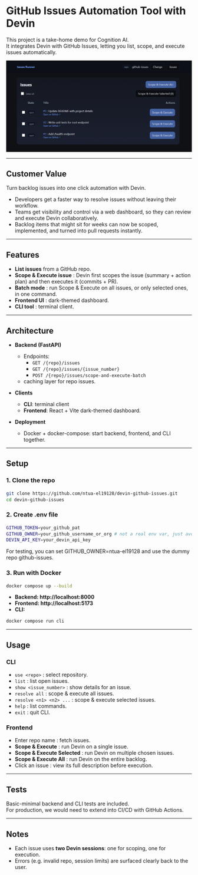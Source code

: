 # GitHub Issues Automation Tool with Devin

This project is a take-home demo for Cognition AI.  
It integrates Devin with GitHub Issues, letting you list, scope, and execute issues automatically.  

![Dashboard](./images/dashboard.png)

---

## Customer Value
Turn backlog issues into one click automation with Devin.  
- Developers get a faster way to resolve issues without leaving their workflow.  
- Teams get visibility and control via a web dashboard, so they can review and execute Devin collaboratively.  
- Backlog items that might sit for weeks can now be scoped, implemented, and turned into pull requests instantly.  

---

## Features
- **List issues** from a GitHub repo.  
- **Scope & Execute issue** : Devin first scopes the issue (summary + action plan) and then executes it (commits + PR).  
- **Batch mode** : run Scope & Execute on all issues, or only selected ones, in one command.  
- **Frontend UI** : dark-themed dashboard.  
- **CLI tool** : terminal client.  

---

## Architecture
- **Backend (FastAPI)**  
  - Endpoints:  
    - `GET /{repo}/issues`  
    - `GET /{repo}/issues/{issue_number}`  
    - `POST /{repo}/issues/scope-and-execute-batch`  
  - caching layer for repo issues.  

- **Clients**  
  - **CLI**: terminal client  
  - **Frontend**: React + Vite dark-themed dashboard.  

- **Deployment**  
  - Docker + docker-compose: start backend, frontend, and CLI together.  

---

## Setup

### 1. Clone the repo
```bash
git clone https://github.com/ntua-el19128/devin-github-issues.git
cd devin-github-issues
```

### 2. Create .env file
```bash
GITHUB_TOKEN=your_github_pat
GITHUB_OWNER=your_github_username_or_org # not a real env var, just avoids hardcoding
DEVIN_API_KEY=your_devin_api_key
```
For testing, you can set GITHUB_OWNER=ntua-el19128 and use the dummy repo github-issues.

### 3. Run with Docker
```bash
docker compose up --build
```
- **Backend: http://localhost:8000**
- **Frontend: http://localhost:5173**
- **CLI:**
```bash
docker compose run cli
```
---

## Usage
### CLI
- `use <repo>` : select repository.  
- `list` : list open issues.  
- `show <issue_number>` : show details for an issue.  
- `resolve all` : scope & execute all issues.  
- `resolve <n1> <n2> ...` : scope & execute selected issues.  
- `help` : list commands.  
- `exit` : quit CLI.

### Frontend
- Enter repo name : fetch issues.  
- **Scope & Execute** : run Devin on a single issue.  
- **Scope & Execute Selected** : run Devin on multiple chosen issues.  
- **Scope & Execute All** : run Devin on the entire backlog.  
- Click an issue : view its full description before execution.  

---

## Tests
Basic-minimal backend and CLI tests are included.    
For production, we would need to extend into CI/CD with GitHub Actions.  

---

## Notes
- Each issue uses **two Devin sessions**: one for scoping, one for execution.  
- Errors (e.g. invalid repo, session limits) are surfaced clearly back to the user.  
